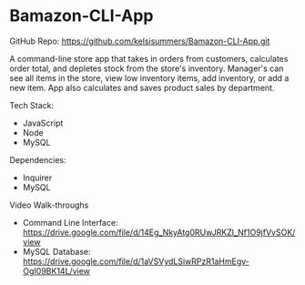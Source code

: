 # Bamazon-CLI-App

GitHub Repo: https://github.com/kelsisummers/Bamazon-CLI-App.git

A command-line store app that takes in orders from customers, calculates order total, and depletes stock from the store's inventory. 
Manager's can see all items in the store, view low inventory items, add inventory, or add a new item. 
App also calculates and saves product sales by department.

Tech Stack:
  - JavaScript
  - Node
  - MySQL

Dependencies:
  - Inquirer
  - MySQL
  
Video Walk-throughs
  - Command Line Interface: https://drive.google.com/file/d/14Eg_NkyAtg0RUwJRKZl_Nf1O9jfVvSOK/view
  - MySQL Database: https://drive.google.com/file/d/1aVSVydLSiwRPzR1aHmEgv-OgI09BK14L/view
